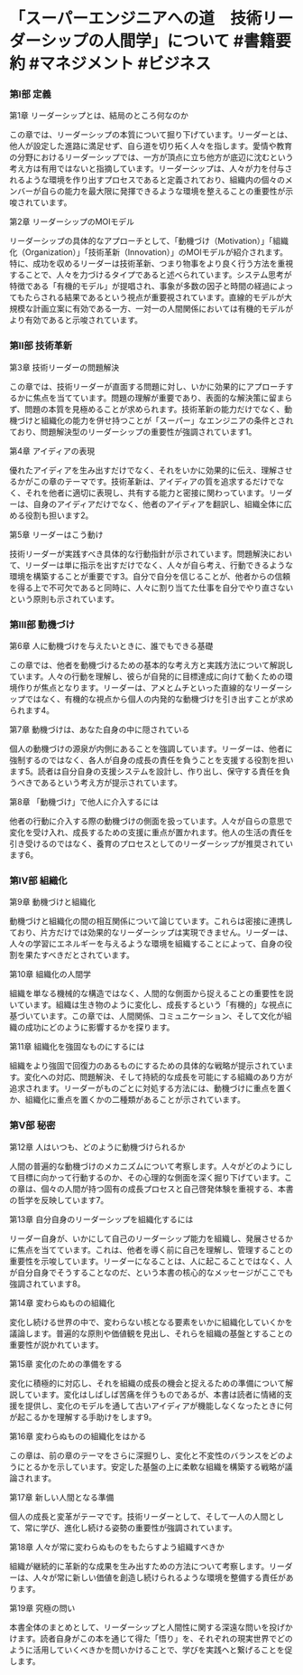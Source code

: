 # 「スーパーエンジニアへの道　技術リーダーシップの人間学」について #書籍要約 #マネジメント #ビジネス
### 第I部 定義

第1章 リーダーシップとは、結局のところ何なのか

この章では、リーダーシップの本質について掘り下げています。リーダーとは、他人が設定した進路に満足せず、自ら道を切り拓く人々を指します。愛情や教育の分野におけるリーダーシップでは、一方が頂点に立ち他方が底辺に沈むという考え方は有用ではないと指摘しています。リーダーシップは、人々が力を付与されるような環境を作り出すプロセスであると定義されており、組織内の個々のメンバーが自らの能力を最大限に発揮できるような環境を整えることの重要性が示唆されています。

第2章 リーダーシップのMOIモデル

リーダーシップの具体的なアプローチとして、「動機づけ（Motivation）」「組織化（Organization）」「技術革新（Innovation）」のMOIモデルが紹介されます。特に、成功を収めるリーダーは技術革新、つまり物事をより良く行う方法を重視することで、人々を力づけるタイプであると述べられています。システム思考が特徴である「有機的モデル」が提唱され、事象が多数の因子と時間の経過によってもたらされる結果であるという視点が重要視されています。直線的モデルが大規模な計画立案に有効である一方、一対一の人間関係においては有機的モデルがより有効であると示唆されています。

### 第II部 技術革新

第3章 技術リーダーの問題解決

この章では、技術リーダーが直面する問題に対し、いかに効果的にアプローチするかに焦点を当てています。問題の理解が重要であり、表面的な解決策に留まらず、問題の本質を見極めることが求められます。技術革新の能力だけでなく、動機づけと組織化の能力を併せ持つことが「スーパー」なエンジニアの条件とされており、問題解決型のリーダーシップの重要性が強調されています1。

第4章 アイディアの表現

優れたアイディアを生み出すだけでなく、それをいかに効果的に伝え、理解させるかがこの章のテーマです。技術革新は、アイディアの質を追求するだけでなく、それを他者に適切に表現し、共有する能力と密接に関わっています。リーダーは、自身のアイディアだけでなく、他者のアイディアを翻訳し、組織全体に広める役割も担います2。

第5章 リーダーはこう動け

技術リーダーが実践すべき具体的な行動指針が示されています。問題解決において、リーダーは単に指示を出すだけでなく、人々が自ら考え、行動できるような環境を構築することが重要です3。自分で自分を信じることが、他者からの信頼を得る上で不可欠であると同時に、人々に割り当てた仕事を自分でやり直さないという原則も示されています。

### 第III部 動機づけ

第6章 人に動機づけを与えたいときに、誰でもできる基礎

この章では、他者を動機づけるための基本的な考え方と実践方法について解説しています。人々の行動を理解し、彼らが自発的に目標達成に向けて動くための環境作りが焦点となります。リーダーは、アメとムチといった直線的なリーダーシップではなく、有機的な視点から個人の内発的な動機づけを引き出すことが求められます4。

第7章 動機づけは、あなた自身の中に隠されている

個人の動機づけの源泉が内側にあることを強調しています。リーダーは、他者に強制するのではなく、各人が自身の成長の責任を負うことを支援する役割を担います5。読者は自分自身の支援システムを設計し、作り出し、保守する責任を負うべきであるという考え方が提示されています。

第8章 「動機づけ」で他人に介入するには

他者の行動に介入する際の動機づけの側面を扱っています。人々が自らの意思で変化を受け入れ、成長するための支援に重点が置かれます。他人の生活の責任を引き受けるのではなく、養育のプロセスとしてのリーダーシップが推奨されています6。

### 第IV部 組織化

第9章 動機づけと組織化

動機づけと組織化の間の相互関係について論じています。これらは密接に連携しており、片方だけでは効果的なリーダーシップは実現できません。リーダーは、人々の学習にエネルギーを与えるような環境を組織することによって、自身の役割を果たすべきだとされています。

第10章 組織化の人間学

組織を単なる機械的な構造ではなく、人間的な側面から捉えることの重要性を説いています。組織は生き物のように変化し、成長するという「有機的」な視点に基づいています。この章では、人間関係、コミュニケーション、そして文化が組織の成功にどのように影響するかを探ります。

第11章 組織化を強固なものにするには

組織をより強固で回復力のあるものにするための具体的な戦略が提示されています。変化への対応、問題解決、そして持続的な成長を可能にする組織のあり方が追求されます。リーダーがものごとに対処する方法には、動機づけに重点を置くか、組織化に重点を置くかの二種類があることが示されています。

### 第V部 秘密

第12章 人はいつも、どのように動機づけられるか

人間の普遍的な動機づけのメカニズムについて考察します。人々がどのようにして目標に向かって行動するのか、その心理的な側面を深く掘り下げています。この章は、個々の人間が持つ固有の成長プロセスと自己啓発体験を重視する、本書の哲学を反映しています7。

第13章 自分自身のリーダーシップを組織化するには

リーダー自身が、いかにして自己のリーダーシップ能力を組織し、発展させるかに焦点を当てています。これは、他者を導く前に自己を理解し、管理することの重要性を示唆しています。リーダーになることは、人に起こることではなく、人が自分自身でそうすることなのだ、という本書の核心的なメッセージがここでも強調されています8。

第14章 変わらぬものの組織化

変化し続ける世界の中で、変わらない核となる要素をいかに組織化していくかを議論します。普遍的な原則や価値観を見出し、それらを組織の基盤とすることの重要性が説かれています。

第15章 変化のための準備をする

変化に積極的に対応し、それを組織の成長の機会と捉えるための準備について解説しています。変化はしばしば苦痛を伴うものであるが、本書は読者に情緒的支援を提供し、変化のモデルを通して古いアイディアが機能しなくなったときに何が起こるかを理解する手助けをします9。

第16章 変わらぬものの組織化をはかる

この章は、前の章のテーマをさらに深掘りし、変化と不変性のバランスをどのようにとるかを示しています。安定した基盤の上に柔軟な組織を構築する戦略が議論されます。

第17章 新しい人間となる準備

個人の成長と変革がテーマです。技術リーダーとして、そして一人の人間として、常に学び、進化し続ける姿勢の重要性が強調されています。

第18章 人々が常に変わらぬものをもたらすよう組織すべきか

組織が継続的に革新的な成果を生み出すための方法について考察します。リーダーは、人々が常に新しい価値を創造し続けられるような環境を整備する責任があります。

第19章 究極の問い

本書全体のまとめとして、リーダーシップと人間性に関する深遠な問いを投げかけます。読者自身がこの本を通じて得た「悟り」を、それぞれの現実世界でどのように活用していくべきかを問いかけることで、学びを実践へと繋げることを促します。